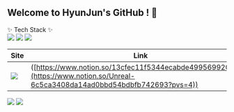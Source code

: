 ## Welcome to HyunJun's GitHub ! 👋

✨ Tech Stack ✨ <br>
  <img src="https://img.shields.io/badge/Unreal-20232a.svg?style=for-the-badge&logo=Unreal Engine&logoColor=#0E1128" /> <img src="https://img.shields.io/badge/Blueprint-20232a.svg?style=for-the-badge&logo=blueprint&logoColor=#137CBD" /> <img src="https://img.shields.io/badge/C++-20232a.svg?style=for-the-badge&logo=cplusplus&logoColor=#00599C" />

Site|Link|
---|---|
<img src="https://img.shields.io/badge/Notion-20232a.svg?style=for-the-badge&logo=notion&logoColor=#000000" />  |([https://www.notion.so/13cfec11f5344ecabde4995699202d37](https://www.notion.so/Unreal-6c5ca3408da14ad0bbd54bdbfb742693?pvs=4))|

<img src="https://github-readme-stats.vercel.app/api?username=IiLa00&show_icons=true&theme=radical" />
<img src="https://github-readme-stats.vercel.app/api/top-langs/?username=IlLa00&layout=compact" />




<!--
**IiLa00/IiLa00** is a ✨ _special_ ✨ repository because its `README.md` (this file) appears on your GitHub profile.

Here are some ideas to get you started:

- 🔭 I’m currently working on ...
- 🌱 I’m currently learning ...
- 👯 I’m looking to collaborate on ...
- 🤔 I’m looking for help with ...
- 💬 Ask me about ...
- 📫 How to reach me: ...
- 😄 Pronouns: ...
- ⚡ Fun fact: ...
-->
